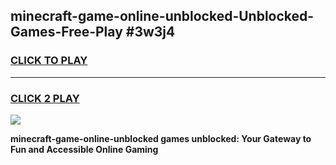 
## minecraft-game-online-unblocked-Unblocked-Games-Free-Play #3w3j4
<h3>
<a href="https://us.freeplayer.one?title=minecraft-game-online-unblocked&ref=9M">CLICK TO PLAY</a></h3>
<hr>

<h3>
<a href="https://us.freeplayer.one?title=minecraft-game-online-unblocked&ref=9M">CLICK 2 PLAY</a>
  
</h3>

<a href="https://us.freeplayer.one?title=minecraft-game-online-unblocked&ref=9M"><img src="https://clearcache.store/games.png"></a>


**minecraft-game-online-unblocked games unblocked: Your Gateway to Fun and Accessible Online Gaming**
